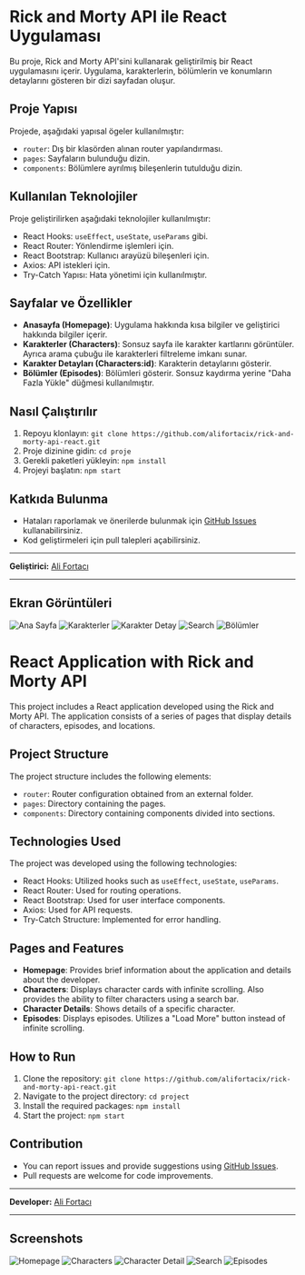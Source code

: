 # Rick and Morty API ile React Uygulaması

Bu proje, Rick and Morty API'sini kullanarak geliştirilmiş bir React uygulamasını içerir. Uygulama, karakterlerin, bölümlerin ve konumların detaylarını gösteren bir dizi sayfadan oluşur.

## Proje Yapısı

Projede, aşağıdaki yapısal ögeler kullanılmıştır:

- `router`: Dış bir klasörden alınan router yapılandırması.
- `pages`: Sayfaların bulunduğu dizin.
- `components`: Bölümlere ayrılmış bileşenlerin tutulduğu dizin.

## Kullanılan Teknolojiler

Proje geliştirilirken aşağıdaki teknolojiler kullanılmıştır:

- React Hooks: `useEffect`, `useState`, `useParams` gibi.
- React Router: Yönlendirme işlemleri için.
- React Bootstrap: Kullanıcı arayüzü bileşenleri için.
- Axios: API istekleri için.
- Try-Catch Yapısı: Hata yönetimi için kullanılmıştır.

## Sayfalar ve Özellikler

- **Anasayfa (Homepage)**: Uygulama hakkında kısa bilgiler ve geliştirici hakkında bilgiler içerir.
- **Karakterler (Characters)**: Sonsuz sayfa ile karakter kartlarını görüntüler. Ayrıca arama çubuğu ile karakterleri filtreleme imkanı sunar.
- **Karakter Detayları (Characters:id)**: Karakterin detaylarını gösterir.
- **Bölümler (Episodes)**: Bölümleri gösterir. Sonsuz kaydırma yerine "Daha Fazla Yükle" düğmesi kullanılmıştır.

## Nasıl Çalıştırılır

1. Repoyu klonlayın: `git clone https://github.com/alifortacix/rick-and-morty-api-react.git`
2. Proje dizinine gidin: `cd proje`
3. Gerekli paketleri yükleyin: `npm install`
4. Projeyi başlatın: `npm start`

## Katkıda Bulunma

- Hataları raporlamak ve önerilerde bulunmak için [GitHub Issues](https://github.com/alifortacix/rick-and-morty-api-react.git/issues) kullanabilirsiniz.
- Kod geliştirmeleri için pull talepleri açabilirsiniz.

---

**Geliştirici:** [Ali Fortacı](https://github.com/alifortacix)

---

## Ekran Görüntüleri

![Ana Sayfa](screenshots/homepage.png)
![Karakterler](screenshots/characters.png)
![Karakter Detay](screenshots/character-detail.png)
![Search](screenshots/search.png)
![Bölümler](screenshots/episodes.png)


# React Application with Rick and Morty API

This project includes a React application developed using the Rick and Morty API. The application consists of a series of pages that display details of characters, episodes, and locations.

## Project Structure

The project structure includes the following elements:

- `router`: Router configuration obtained from an external folder.
- `pages`: Directory containing the pages.
- `components`: Directory containing components divided into sections.

## Technologies Used

The project was developed using the following technologies:

- React Hooks: Utilized hooks such as `useEffect`, `useState`, `useParams`.
- React Router: Used for routing operations.
- React Bootstrap: Used for user interface components.
- Axios: Used for API requests.
- Try-Catch Structure: Implemented for error handling.

## Pages and Features

- **Homepage**: Provides brief information about the application and details about the developer.
- **Characters**: Displays character cards with infinite scrolling. Also provides the ability to filter characters using a search bar.
- **Character Details**: Shows details of a specific character.
- **Episodes**: Displays episodes. Utilizes a "Load More" button instead of infinite scrolling.

## How to Run

1. Clone the repository: `git clone https://github.com/alifortacix/rick-and-morty-api-react.git`
2. Navigate to the project directory: `cd project`
3. Install the required packages: `npm install`
4. Start the project: `npm start`

## Contribution

- You can report issues and provide suggestions using [GitHub Issues](https://github.com/alifortacix/rick-and-morty-api-react.git/issues).
- Pull requests are welcome for code improvements.

---

**Developer:** [Ali Fortacı](https://github.com/alifortacix)

---

## Screenshots

![Homepage](screenshots/homepage.png)
![Characters](screenshots/characters.png)
![Character Detail](screenshots/character-detail.png)
![Search](screenshots/search.png)
![Episodes](screenshots/episodes.png)
